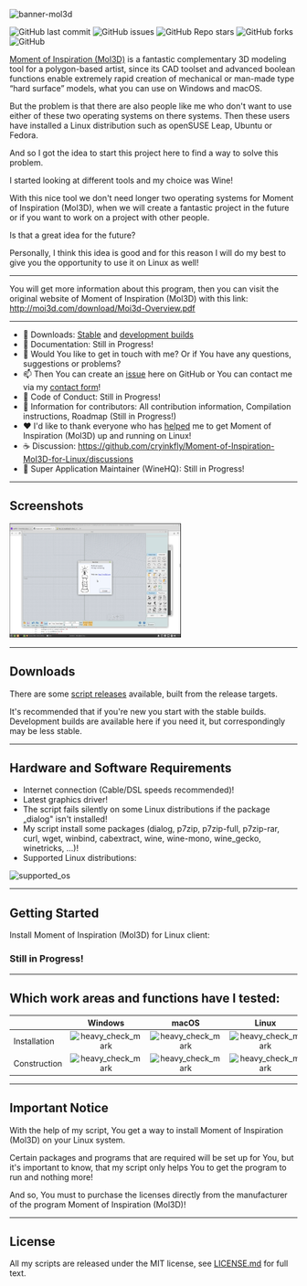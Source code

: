 ![banner-mol3d](https://user-images.githubusercontent.com/79079633/136657332-1a4f5ed1-a1a6-4b96-a1dd-114e1086e80a.png)

![GitHub last commit](https://img.shields.io/github/last-commit/cryinkfly/Moment-of-Inspiration-MoI3D-for-Linux?style=for-the-badge)
![GitHub issues](https://img.shields.io/github/issues-raw/cryinkfly/Moment-of-Inspiration-MoI3D-for-Linux?style=for-the-badge)
![GitHub Repo stars](https://img.shields.io/github/stars/cryinkfly/Moment-of-Inspiration-MoI3D-for-Linux?style=for-the-badge)
![GitHub forks](https://img.shields.io/github/forks/cryinkfly/Moment-of-Inspiration-MoI3D-for-Linux?style=for-the-badge)
![GitHub](https://img.shields.io/github/license/cryinkfly/Moment-of-Inspiration-MoI3D-for-Linux?style=for-the-badge)

[Moment of Inspiration (Mol3D)](https://moi3d.com) is a fantastic complementary 3D modeling tool for a polygon-based artist, since its CAD toolset and advanced boolean functions enable extremely rapid creation of mechanical or man-made type “hard surface” models, what you can use on Windows and macOS.

But the problem is that there are also people like me who don't want to use either of these two operating systems on there systems. Then these users have installed a Linux distribution such as openSUSE Leap, Ubuntu or Fedora.

And so I got the idea to start this project here to find a way to solve this problem. 

I started looking at different tools and my choice was Wine! 

With this nice tool we don't need longer two operating systems for Moment of Inspiration (Mol3D), when we will create a fantastic project in the future or if you want to work on a project with other people.

Is that a great idea for the future?

Personally, I think this idea is good and for this reason I will do my best to give you the opportunity to use it on Linux as well!

---

You will get more information about this program, then you can visit the original website of Moment of Inspiration (Mol3D) with this link: http://moi3d.com/download/Moi3d-Overview.pdf

---

  - 📂 Downloads: 
<a href="https://github.com/cryinkfly/Moment-of-Inspiration-MoI3D-for-Linux/tree/main/scripts/stable-branch">Stable</a> and <a href="https://github.com/cryinkfly/Moment-of-Inspiration-MoI3D-for-Linux/tree/main/scripts/development-branch">development builds</a>
  - 📔 Documentation: Still in Progress!
  - 💬 Would You like to get in touch with me? Or if You have any questions, suggestions or problems?
  - 📫 Then You can create an <a href="https://github.com/cryinkfly/Moment-of-Inspiration-MoI3D-for-Linux/issues">issue</a> here on GitHub or You can contact me via my <a href="https://cryinkfly.com/contact/">contact form</a>!
  - 📜 Code of Conduct: Still in Progress!
  - 📖 Information for contributors: All contribution information, Compilation instructions, Roadmap (Still in Progress!)
  - ❤️ I'd like to thank everyone who has <a href="https://github.com/cryinkfly/Moment-of-Inspiration-MoI3D-for-Linux/blob/main/COMMUNITY.md">helped</a> me to get Moment of Inspiration (Mol3D) up and running on Linux!
  - ☕️ Discussion: https://github.com/cryinkfly/Moment-of-Inspiration-MoI3D-for-Linux/discussions
  - 🍷 Super Application Maintainer (WineHQ): Still in Progress!

---

## Screenshots

<div>
<img src="https://github.com/cryinkfly/Moment-of-Inspiration-MoI3D-for-Linux/blob/main/files/images/program/welcome-screen-trial.png" width="300px" height="200px">
</div>

---

## Downloads

There are some <a href="https://github.com/cryinkfly/Moment-of-Inspiration-MoI3D-for-Linux/tree/main/scripts">script releases</a> available, built from the release targets.

It's recommended that if you're new you start with the stable builds. Development builds are available here if you need it, but correspondingly may be less stable.

---

## Hardware and Software Requirements

- Internet connection (Cable/DSL speeds recommended)!
- Latest graphics driver!
- The script fails silently on some Linux distributions if the package „dialog" isn't installed!
- My script install some packages (dialog, p7zip, p7zip-full, p7zip-rar, curl, wget, winbind, cabextract, wine, wine-mono, wine_gecko, winetricks, ...)!
- Supported Linux distributions:

![supported_os](https://user-images.githubusercontent.com/79079633/134313580-ac8cf27e-d0c8-4393-beb6-55015a136220.png)

---

## Getting Started

Install Moment of Inspiration (Mol3D) for Linux client:

### Still in Progress!

---

## Which work areas and functions have I tested:


<table>
<thead>
<tr>
<th></th>
<th>Windows</th>
<th>macOS</th>
<th>Linux</th>
</tr>
</thead>
<tbody>
<tr>
<td>Installation</td>
<td style="text-align: center;"><g-emoji class="g-emoji" alias="heavy_check_mark" fallback-src="https://github.githubassets.com/images/icons/emoji/unicode/2714.png"><img class="emoji" alt="heavy_check_mark" src="https://github.githubassets.com/images/icons/emoji/unicode/2714.png" width="20" height="20"></g-emoji></td>
<td style="text-align: center;"><g-emoji class="g-emoji" alias="heavy_check_mark" fallback-src="https://github.githubassets.com/images/icons/emoji/unicode/2714.png"><img class="emoji" alt="heavy_check_mark" src="https://github.githubassets.com/images/icons/emoji/unicode/2714.png" width="20" height="20"></g-emoji></td>
<td style="text-align: center;"><g-emoji class="g-emoji" alias="heavy_check_mark" fallback-src="https://github.githubassets.com/images/icons/emoji/unicode/2714.png"><img class="emoji" alt="heavy_check_mark" src="https://github.githubassets.com/images/icons/emoji/unicode/2714.png" width="20" height="20"></g-emoji></td>
</tr>
<tr>
<td>Construction</td>
<td style="text-align: center;"><g-emoji class="g-emoji" alias="heavy_check_mark" fallback-src="https://github.githubassets.com/images/icons/emoji/unicode/2714.png"><img class="emoji" alt="heavy_check_mark" src="https://github.githubassets.com/images/icons/emoji/unicode/2714.png" width="20" height="20"></g-emoji></td>
<td style="text-align: center;"><g-emoji class="g-emoji" alias="heavy_check_mark" fallback-src="https://github.githubassets.com/images/icons/emoji/unicode/2714.png"><img class="emoji" alt="heavy_check_mark" src="https://github.githubassets.com/images/icons/emoji/unicode/2714.png" width="20" height="20"></g-emoji></td>
<td style="text-align: center;"><g-emoji class="g-emoji" alias="heavy_check_mark" fallback-src="https://github.githubassets.com/images/icons/emoji/unicode/2714.png"><img class="emoji" alt="heavy_check_mark" src="https://github.githubassets.com/images/icons/emoji/unicode/2714.png" width="20" height="20"></g-emoji></td>
</tr>
</tbody>
</table>

---

## Important Notice

With the help of my script, You get a way to install Moment of Inspiration (Mol3D) on your Linux system. 

Certain packages and programs that are required will be set up for You, but it's important to know, that my script only helps You to get the program to run and nothing more! 

And so, You must to purchase the licenses directly from the manufacturer of the program Moment of Inspiration (Mol3D)!

---

## License

All my scripts are released under the MIT license, see <a href="https://github.com/cryinkfly/Moment-of-Inspiration-MoI3D-for-Linux/blob/main/LICENSE.md">LICENSE.md</a> for full text.
